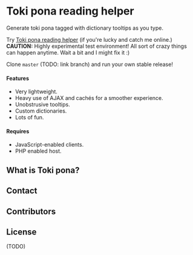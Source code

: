 # Toki pona reading helper

Generate toki pona tagged with dictionary tooltips as you type.

Try [Toki pona reading helper](http://80.36.134.184/toki/) (if you're lucky and catch me online.) **CAUTION:** Highly experimental test environment! All sort of crazy things can happen anytime. Wait a bit and I might fix it :)

Clone `master` (TODO: link branch) and run your own stable release!

#### Features
- Very lightweight.
- Heavy use of AJAX and cachés for a smoother experience.
- Unobstrusive tooltips.
- Custom dictionaries.
- Lots of fun.

#### Requires
- JavaScript-enabled clients.
- PHP enabled host.

##  What is Toki pona?

## Contact



## Contributors

## License
(TODO)